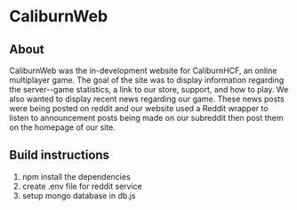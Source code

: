 # CaliburnWeb

## About
CaliburnWeb was the in-development website for CaliburnHCF, an online multiplayer game. The goal of the site was to
display information regarding the server--game statistics, a link to our store, support, and how to play. We also wanted to display recent news regarding our game. These news posts were being posted on reddit and our website used a Reddit wrapper to listen to announcement posts being made on our subreddit then post them on the homepage of our site.

## Build instructions
1. npm install the dependencies
2. create .env file for reddit service
3. setup mongo database in db.js